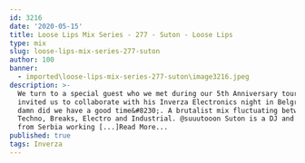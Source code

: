 ```yaml
---
id: 3216
date: '2020-05-15'
title: Loose Lips Mix Series - 277 - Suton - Loose Lips
type: mix
slug: loose-lips-mix-series-277-suton
author: 100
banner:
  - imported\loose-lips-mix-series-277-suton\image3216.jpeg
description: >-
  We turn to a special guest who we met during our 5th Anniversary tour, when he
  invited us to collaborate with his Inverza Electronics night in Belgrade! And
  damn did we have a good time&#8230;. A brutalist mix fluctuating between
  Techno, Breaks, Electro and Industrial. @suuutooon Suton is a DJ and producer
  from Serbia working [...]Read More...
published: true
tags: Inverza
---
```


